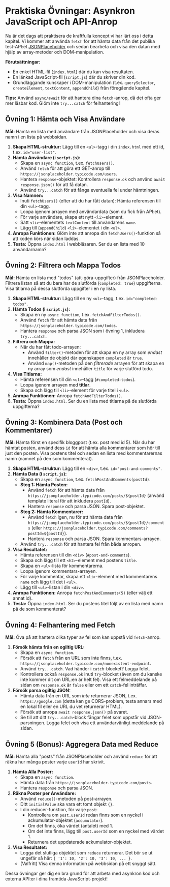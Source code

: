 # Praktiska Övningar: Asynkron JavaScript och API-Anrop

Nu är det dags att praktisera de kraftfulla koncept vi har lärt oss i detta kapitel. Vi kommer att använda `fetch` för att hämta data från det publika test-API:et [JSONPlaceholder](https://jsonplaceholder.typicode.com/) och sedan bearbeta och visa den datan med hjälp av array-metoder och DOM-manipulation.

**Förutsättningar:**

*   En enkel HTML-fil (`index.html`) där du kan visa resultaten.
*   En länkad JavaScript-fil (`script.js`) där du skriver din kod.
*   Grundläggande kunskaper i DOM-manipulation (t.ex. `querySelector`, `createElement`, `textContent`, `appendChild`) från föregående kapitel.

**Tips:** Använd `async/await` för att hantera dina `fetch`-anrop, då det ofta ger mer läsbar kod. Glöm inte `try...catch` för felhantering!

## Övning 1: Hämta och Visa Användare

**Mål:** Hämta en lista med användare från JSONPlaceholder och visa deras namn i en lista på webbsidan.

1.  **Skapa HTML-struktur:** Lägg till en `<ul>`-tagg i din `index.html` med ett id, t.ex. `id="user-list"`.
2.  **Hämta Användare (i `script.js`):**
    *   Skapa en `async function`, t.ex. `fetchUsers()`.
    *   Använd `fetch` för att göra ett GET-anrop till `https://jsonplaceholder.typicode.com/users`.
    *   Hantera `response`-objektet: Kontrollera `response.ok` och använd `await response.json()` för att få datan.
    *   Använd `try...catch` för att fånga eventuella fel under hämtningen.
3.  **Visa Namnen:**
    *   Inuti `fetchUsers()` (efter att du har fått datan): Hämta referensen till din `<ul>`-tagg.
    *   Loopa igenom arrayen med användardata (som du fick från API:et).
    *   För varje användare, skapa ett nytt `<li>`-element.
    *   Sätt `<li>`-elementets `textContent` till användarens `name`.
    *   Lägg till (`appendChild`) `<li>`-elementet i din `<ul>`.
4.  **Anropa Funktionen:** Glöm inte att anropa din `fetchUsers()`-funktion så att koden körs när sidan laddas.
5.  **Testa:** Öppna `index.html` i webbläsaren. Ser du en lista med 10 användarnamn?

## Övning 2: Filtrera och Mappa Todos

**Mål:** Hämta en lista med "todos" (att-göra-uppgifter) från JSONPlaceholder. Filtrera listan så att du bara har de slutförda (`completed: true`) uppgifterna. Visa titlarna på dessa slutförda uppgifter i en ny lista.

1.  **Skapa HTML-struktur:** Lägg till en ny `<ul>`-tagg, t.ex. `id="completed-todos"`.
2.  **Hämta Todos (i `script.js`):**
    *   Skapa en ny `async function`, t.ex. `fetchAndFilterTodos()`.
    *   Använd `fetch` för att hämta data från `https://jsonplaceholder.typicode.com/todos`.
    *   Hantera `response` och parsa JSON som i övning 1, inkludera `try...catch`.
3.  **Filtrera och Mappa:**
    *   När du har fått todo-arrayen:
        *   Använd `filter()`-metoden för att skapa en ny array som *endast* innehåller de objekt där egenskapen `completed` är `true`.
        *   Använd `map()`-metoden på den *filtrerade* arrayen för att skapa en ny array som *endast* innehåller `title` för varje slutförd todo.
4.  **Visa Titlarna:**
    *   Hämta referensen till din `<ul>`-tagg (`#completed-todos`).
    *   Loopa igenom arrayen med **titlar**.
    *   Skapa och lägg till `<li>`-element för varje titel i `<ul>`.
5.  **Anropa Funktionen:** Anropa `fetchAndFilterTodos()`.
6.  **Testa:** Öppna `index.html`. Ser du en lista med titlarna på de slutförda uppgifterna?

## Övning 3: Kombinera Data (Post och Kommentarer)

**Mål:** Hämta först en specifik bloggpost (t.ex. post med id 5). När du har hämtat posten, använd dess `id` för att hämta alla kommentarer som hör till just den posten. Visa postens titel och sedan en lista med kommentarernas namn (namnet på den som kommenterat).

1.  **Skapa HTML-struktur:** Lägg till en `<div>`, t.ex. `id="post-and-comments"`.
2.  **Hämta Data (i `script.js`):**
    *   Skapa en `async function`, t.ex. `fetchPostAndComments(postId)`.
    *   **Steg 1: Hämta Posten:**
        *   Använd `fetch` för att hämta data från `https://jsonplaceholder.typicode.com/posts/${postId}` (använd template literal för att inkludera `postId`).
        *   Hantera `response` och parsa JSON. Spara post-objektet.
    *   **Steg 2: Hämta Kommentarer:**
        *   Använd `fetch` igen, nu för att hämta data från `https://jsonplaceholder.typicode.com/posts/${postId}/comments` (eller `https://jsonplaceholder.typicode.com/comments?postId=${postId}`).
        *   Hantera `response` och parsa JSON. Spara kommentars-arrayen.
    *   Använd `try...catch` för att hantera fel från båda anropen.
3.  **Visa Resultatet:**
    *   Hämta referensen till din `<div>` (`#post-and-comments`).
    *   Skapa och lägg till ett `<h2>`-element med postens `title`.
    *   Skapa en `<ul>`-lista för kommentarerna.
    *   Loopa igenom kommentars-arrayen.
    *   För varje kommentar, skapa ett `<li>`-element med kommentarens `name` och lägg till det i `<ul>`.
    *   Lägg till `<ul>`-listan i din `<div>`.
4.  **Anropa Funktionen:** Anropa `fetchPostAndComments(5)` (eller välj ett annat id).
5.  **Testa:** Öppna `index.html`. Ser du postens titel följt av en lista med namn på de som kommenterat?

## Övning 4: Felhantering med Fetch

**Mål:** Öva på att hantera olika typer av fel som kan uppstå vid `fetch`-anrop.

1.  **Försök hämta från en ogiltig URL:**
    *   Skapa en `async function`.
    *   Försök att `fetch` från en URL som inte finns, t.ex. `https://jsonplaceholder.typicode.com/nonexistent-endpoint`.
    *   Använd `try...catch`. Vad händer i `catch`-blocket? Logga felet.
    *   Kontrollera också `response.ok` inuti `try`-blocket (även om du kanske inte kommer dit om URL:en är helt fel). Visa ett felmeddelande på sidan om `response.ok` är `false` eller om ett `catch`-fel inträffar.
2.  **Försök parsa ogiltig JSON:**
    *   Hämta data från en URL som *inte* returnerar JSON, t.ex. `https://google.com` (detta kan ge CORS-problem, testa annars med en lokal fil eller en URL du vet returnerar HTML).
    *   Försök att anropa `await response.json()` på svaret.
    *   Se till att ditt `try...catch`-block fångar felet som uppstår vid JSON-parsningen. Logga felet och visa ett användarvänligt meddelande på sidan.

## Övning 5 (Bonus): Aggregera Data med Reduce

**Mål:** Hämta alla "posts" från JSONPlaceholder och använd `reduce` för att räkna hur många poster varje `userId` har skrivit.

1.  **Hämta Alla Poster:**
    *   Skapa en `async function`.
    *   Hämta data från `https://jsonplaceholder.typicode.com/posts`.
    *   Hantera `response` och parsa JSON.
2.  **Räkna Poster per Användare:**
    *   Använd `reduce()`-metoden på post-arrayen.
    *   Ditt `initialValue` ska vara ett tomt objekt `{}`.
    *   I din reducer-funktion, för varje `post`:
        *   Kontrollera om `post.userId` redan finns som en nyckel i ackumulator-objektet (`accumulator`).
        *   Om det finns, öka värdet (antalet) med 1.
        *   Om det inte finns, lägg till `post.userId` som en nyckel med värdet 1.
        *   Returnera det uppdaterade ackumulator-objektet.
3.  **Visa Resultatet:**
    *   Logga det slutliga objektet som `reduce` returnerar. Det bör se ut ungefär så här: `{ '1': 10, '2': 10, '3': 10, ... }`.
    *   (Valfritt) Visa denna information på webbsidan på ett snyggt sätt.

Dessa övningar ger dig en bra grund för att arbeta med asynkron kod och externa API:er i dina framtida JavaScript-projekt!

